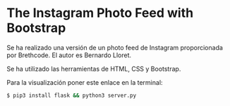 # The Instagram Photo Feed with Bootstrap

Se ha realizado una versión de un photo feed de Instagram proporcionada por Brethcode. El autor es Bernardo Lloret.

Se ha utilizado las herramientas de HTML, CSS y Bootstrap.

Para la visualización poner este enlace en la terminal:

```sh
$ pip3 install flask && python3 server.py

